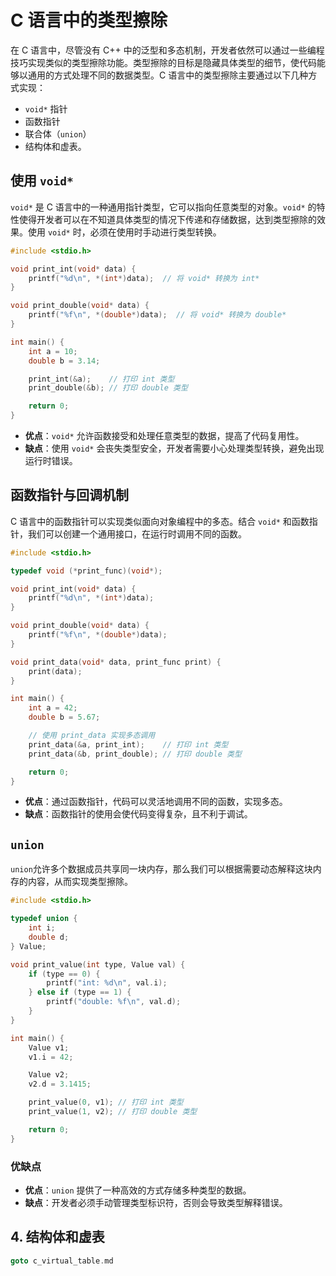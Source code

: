 # C 语言中的类型擦除

在 C 语言中，尽管没有 C++ 中的泛型和多态机制，开发者依然可以通过一些编程技巧实现类似的类型擦除功能。类型擦除的目标是隐藏具体类型的细节，使代码能够以通用的方式处理不同的数据类型。C 语言中的类型擦除主要通过以下几种方式实现：

- `void*` 指针
- 函数指针
- 联合体（`union`）
- 结构体和虚表。

## 使用 `void*`

`void*` 是 C 语言中的一种通用指针类型，它可以指向任意类型的对象。`void*` 的特性使得开发者可以在不知道具体类型的情况下传递和存储数据，达到类型擦除的效果。使用 `void*` 时，必须在使用时手动进行类型转换。

```c
#include <stdio.h>

void print_int(void* data) {
    printf("%d\n", *(int*)data);  // 将 void* 转换为 int*
}

void print_double(void* data) {
    printf("%f\n", *(double*)data);  // 将 void* 转换为 double*
}

int main() {
    int a = 10;
    double b = 3.14;

    print_int(&a);    // 打印 int 类型
    print_double(&b); // 打印 double 类型

    return 0;
}
```

- **优点**：`void*` 允许函数接受和处理任意类型的数据，提高了代码复用性。
- **缺点**：使用 `void*` 会丧失类型安全，开发者需要小心处理类型转换，避免出现运行时错误。

## 函数指针与回调机制

C 语言中的函数指针可以实现类似面向对象编程中的多态。结合 `void*` 和函数指针，我们可以创建一个通用接口，在运行时调用不同的函数。

```c
#include <stdio.h>

typedef void (*print_func)(void*);

void print_int(void* data) {
    printf("%d\n", *(int*)data);
}

void print_double(void* data) {
    printf("%f\n", *(double*)data);
}

void print_data(void* data, print_func print) {
    print(data);
}

int main() {
    int a = 42;
    double b = 5.67;

    // 使用 print_data 实现多态调用
    print_data(&a, print_int);    // 打印 int 类型
    print_data(&b, print_double); // 打印 double 类型

    return 0;
}
```

- **优点**：通过函数指针，代码可以灵活地调用不同的函数，实现多态。
- **缺点**：函数指针的使用会使代码变得复杂，且不利于调试。

## `union`

`union`允许多个数据成员共享同一块内存，那么我们可以根据需要动态解释这块内存的内容，从而实现类型擦除。

```c
#include <stdio.h>

typedef union {
    int i;
    double d;
} Value;

void print_value(int type, Value val) {
    if (type == 0) {
        printf("int: %d\n", val.i);
    } else if (type == 1) {
        printf("double: %f\n", val.d);
    }
}

int main() {
    Value v1;
    v1.i = 42;

    Value v2;
    v2.d = 3.1415;

    print_value(0, v1); // 打印 int 类型
    print_value(1, v2); // 打印 double 类型

    return 0;
}
```

### 优缺点

- **优点**：`union` 提供了一种高效的方式存储多种类型的数据。
- **缺点**：开发者必须手动管理类型标识符，否则会导致类型解释错误。

## 4. 结构体和虚表

```cpp
goto c_virtual_table.md
```
